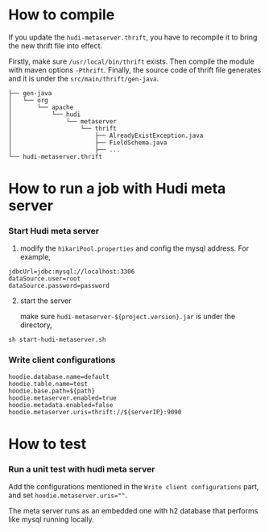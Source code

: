 <!--
  Licensed to the Apache Software Foundation (ASF) under one or more
  contributor license agreements.  See the NOTICE file distributed with
  this work for additional information regarding copyright ownership.
  The ASF licenses this file to You under the Apache License, Version 2.0
  (the "License"); you may not use this file except in compliance with
  the License.  You may obtain a copy of the License at

       http://www.apache.org/licenses/LICENSE-2.0

  Unless required by applicable law or agreed to in writing, software
  distributed under the License is distributed on an "AS IS" BASIS,
  WITHOUT WARRANTIES OR CONDITIONS OF ANY KIND, either express or implied.
  See the License for the specific language governing permissions and
  limitations under the License.
-->

# How to compile
If you update the `hudi-metaserver.thrift`, you have to recompile it to bring the new thrift file into effect. 

Firstly, make sure `/usr/local/bin/thrift` exists.
Then compile the module with maven options `-Pthrift`.
Finally, the source code of thrift file generates and it is under the `src/main/thrift/gen-java`.
```shell
├── gen-java
│   └── org
│       └── apache
│           └── hudi
│               └── metaserver
│                   └── thrift
│                       ├── AlreadyExistException.java
│                       ├── FieldSchema.java
│                       ├── ...
└── hudi-metaserver.thrift

```

# How to run a job with Hudi meta server

### Start Hudi meta server
1. modify the `hikariPool.properties` and config the mysql address. For example,
```text
jdbcUrl=jdbc:mysql://localhost:3306
dataSource.user=root
dataSource.password=password
```
2. start the server

   make sure `hudi-metaserver-${project.version}.jar` is under the directory,
```shell
sh start-hudi-metaserver.sh
```

### Write client configurations
```shell
hoodie.database.name=default
hoodie.table.name=test
hoodie.base.path=${path}
hoodie.metaserver.enabled=true
hoodie.metadata.enabled=false
hoodie.metaserver.uris=thrift://${serverIP}:9090
```

# How to test

### Run a unit test with hudi meta server
Add the configurations mentioned in the `Write client configurations` part, and
set `hoodie.metaserver.uris=""`.

The meta server runs as an embedded one with h2 database that performs like mysql running locally.



